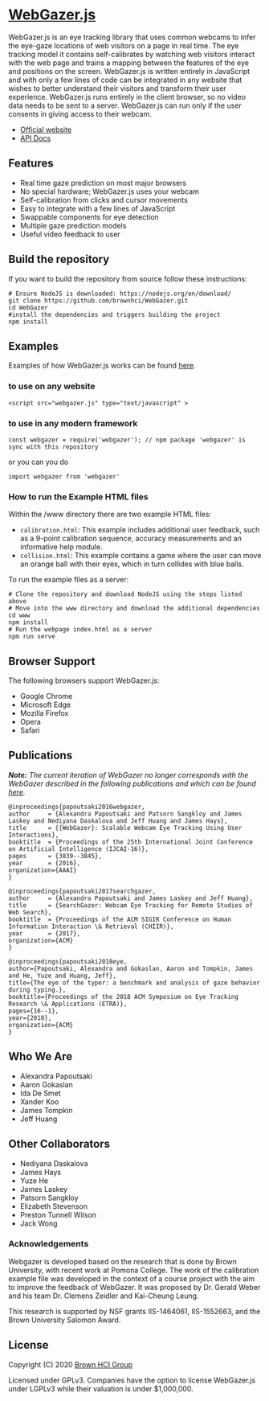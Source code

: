 # [WebGazer.js](https://webgazer.cs.brown.edu)

WebGazer.js is an eye tracking library that uses common webcams to infer the eye-gaze locations of web visitors on a page in real time. The eye tracking model it contains self-calibrates by watching web visitors interact with the web page and trains a mapping between the features of the eye and positions on the screen. WebGazer.js is written entirely in JavaScript and with only a few lines of code can be integrated in any website that wishes to better understand their visitors and transform their user experience. WebGazer.js runs entirely in the client browser, so no video data needs to be sent to a server. WebGazer.js can run only if the user consents in giving access to their webcam.

* [Official website](https://webgazer.cs.brown.edu)
* [API Docs](https://github.com/brownhci/WebGazer/wiki/Top-Level-API)

## Features

* Real time gaze prediction on most major browsers
* No special hardware; WebGazer.js uses your webcam
* Self-calibration from clicks and cursor movements
* Easy to integrate with a few lines of JavaScript
* Swappable components for eye detection
* Multiple gaze prediction models
* Useful video feedback to user

## Build the repository

If you want to build the repository from source follow these instructions:

    # Ensure NodeJS is downloaded: https://nodejs.org/en/download/
    git clone https://github.com/brownhci/WebGazer.git
    cd WebGazer
    #install the dependencies and triggers building the project
    npm install

<!-- To use the webgazer script in the head of an HTML file add the `async` tag to ensure the clmtrackr does not collapse to a slower version -->

## Examples

Examples of how WebGazer.js works can be found [here](https://webgazer.cs.brown.edu/#examples).

### to use on any website

```
<script src="webgazer.js" type="text/javascript" >
```

### to use in any modern framework

````  
const webgazer = require('webgazer'); // npm package 'webgazer' is sync with this repository
```` 

or you can you do

```` 
import webgazer from 'webgazer'
````

### How to run the Example HTML files

Within the /www directory there are two example HTML files:

  * `calibration.html`: This example includes additional user feedback, such as a 9-point calibration sequence, accuracy measurements and an informative help module.
  * `collision.html`: This example contains a game where the user can move an orange ball with their eyes, which in turn collides with blue balls.

To run the example files as a server:

	# Clone the repository and download NodeJS using the steps listed above
	# Move into the www directory and download the additional dependencies
	cd www
	npm install
	# Run the webpage index.html as a server
	npm run serve

## Browser Support

The following browsers support WebGazer.js:

  * Google Chrome
  * Microsoft Edge
  * Mozilla Firefox
  * Opera
  * Safari

## Publications

  _**Note:** The current iteration of WebGazer no longer corresponds with the WebGazer described in the following publications and which can be found [here](https://github.com/brownhci/WebGazer/tree/2a4a70cb49b2d568a09362e1b52fd3bd025cd38d)._

	@inproceedings{papoutsaki2016webgazer,
	author     = {Alexandra Papoutsaki and Patsorn Sangkloy and James Laskey and Nediyana Daskalova and Jeff Huang and James Hays},
	title      = {{WebGazer}: Scalable Webcam Eye Tracking Using User Interactions},
    booktitle  = {Proceedings of the 25th International Joint Conference on Artificial Intelligence (IJCAI-16)},
    pages      = {3839--3845},
	year       = {2016},
	organization={AAAI}
	}

	@inproceedings{papoutsaki2017searchgazer,
	author     = {Alexandra Papoutsaki and James Laskey and Jeff Huang},
    title      = {SearchGazer: Webcam Eye Tracking for Remote Studies of Web Search},
    booktitle  = {Proceedings of the ACM SIGIR Conference on Human Information Interaction \& Retrieval (CHIIR)},
    year       = {2017},
    organization={ACM}
    }

    @inproceedings{papoutsaki2018eye,
    author={Papoutsaki, Alexandra and Gokaslan, Aaron and Tompkin, James and He, Yuze and Huang, Jeff},
    title={The eye of the typer: a benchmark and analysis of gaze behavior during typing.},
    booktitle={Proceedings of the 2018 ACM Symposium on Eye Tracking Research \& Applications (ETRA)},
    pages={16--1},
    year={2018},
    organization={ACM}
    }



## Who We Are

  * Alexandra Papoutsaki
  * Aaron Gokaslan
  * Ida De Smet
  * Xander Koo
  * James Tompkin
  * Jeff Huang

## Other Collaborators

  * Nediyana Daskalova
  * James Hays
  * Yuze He
  * James Laskey
  * Patsorn Sangkloy
  * Elizabeth Stevenson
  * Preston Tunnell Wilson
  * Jack Wong

### Acknowledgements

Webgazer is developed based on the research that is done by Brown University, with recent work at Pomona College. The work of the calibration example file was developed in the context of a course project with the aim to improve the feedback of WebGazer. It was proposed by Dr. Gerald Weber and his team Dr. Clemens Zeidler and Kai-Cheung Leung.

This research is supported by NSF grants IIS-1464061, IIS-1552663, and the Brown University Salomon Award.

## License

Copyright (C) 2020 [Brown HCI Group](http://hci.cs.brown.edu)

Licensed under GPLv3. Companies have the option to license WebGazer.js under LGPLv3 while their valuation is under $1,000,000.
